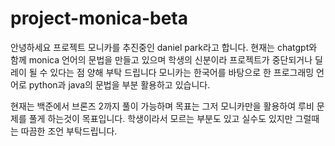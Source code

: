 # project-monica-beta
안녕하세요 프로젝트 모니카를 추진중인 daniel park라고 합니다.
현재는 chatgpt와 함께 monica 언어의 문법을 만들고 있으며 학생의 신분이라 프로젝트가 중단되거나 딜레이 될 수 있다는 점 양해 부탁 드립니다
모니카는 한국어를 바탕으로 한 프로그래밍 언어로 python과 java의 문법을 부분 활용하고 있습니다.

현재는 백준에서 브론즈 2까지 풀이 가능하며 목표는 그저 모니카만을 활용하여 루비 문제를 풀게 하는것이 목표입니다.
학생이라서 모르는 부분도 있고 실수도 있지만 그럴때는 따끔한 조언 부탁드립니다.


